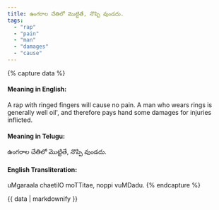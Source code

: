 ```yaml
---
title: ఉంగరాల చేతిలో మొట్టితే, నొప్పి వుండదు.
tags:
  - "rap"
  - "pain"
  - "man"
  - "damages"
  - "cause"
---
```


{% capture data %}
#### Meaning in English:
A rap with ringed fingers will cause no pain.
A man who wears rings is generally well oil', and therefore pays hand some damages for injuries inflicted.

#### Meaning in Telugu:
ఉంగరాల చేతిలో మొట్టితే, నొప్పి వుండదు.

#### English Transliteration:
uMgaraala chaetilO moTTitae, noppi vuMDadu.
{% endcapture %}

{{ data | markdownify }}

